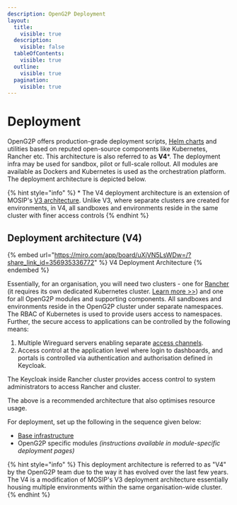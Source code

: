 ```yaml
---
description: OpenG2P Deployment
layout:
  title:
    visible: true
  description:
    visible: false
  tableOfContents:
    visible: true
  outline:
    visible: true
  pagination:
    visible: true
---
```


# Deployment

OpenG2P offers production-grade deployment scripts, [Helm charts](helm-charts.md) and utilities based on reputed open-source components like Kubernetes, Rancher etc. This architecture is also referred to as **V4**\*. The deployment infra may be used for sandbox, pilot or full-scale rollout. All modules are available as Dockers and Kubernetes is used as the orchestration platform. The deployment architecture is depicted below.

{% hint style="info" %}
\* The V4 deployment architecture is an extension of MOSIP's [V3 architecture](https://github.com/mosip/k8s-infra).  Unlike V3, where separate clusters are created for environments, in V4, all sandboxes and environments reside in the same cluster with finer access controls
{% endhint %}

## Deployment architecture (V4)

{% embed url="https://miro.com/app/board/uXjVN5LsWDw=/?share_link_id=356935336772" %}
V4 Deployment Architecture
{% endembed %}

Essentially, for an organisation, you will need two clusters - one for [Rancher](base-infrastructure/rancher.md) (it requires its own dedicated Kubernetes cluster. [Learn more >>](https://ranchermanager.docs.rancher.com/getting-started/installation-and-upgrade#high-availability-kubernetes-install-with-the-helm-cli)) and one for all OpenG2P modules and supporting components. All sandboxes and environments reside in the OpenG2P cluster under separate namespaces. The RBAC of Kubernetes is used to provide users access to namespaces. Further, the secure access to applications can be controlled by the following means:

1. Multiple Wireguard servers enabling separate [access channels](deployment-guide/security/access-channel.md).
2. Access control at the application level where login to dashboards, and portals is controlled via authentication and authorisation defined in Keycloak.

The Keycloak inside Rancher cluster provides access control to system administrators to access Rancher and cluster.&#x20;

The above is a recommended architecture that also optimises resource usage.&#x20;

For deployment, set up the following in the sequence given below:

* [Base infrastructure](base-infrastructure/)
* OpenG2P specific modules _(instructions available in module-specific deployment pages)_

{% hint style="info" %}
This deployment architecture is referred to as "V4" by the OpenG2P team due to the way it has evolved over the last few years.  The V4 is a modification of MOSIP's V3 deployment architecture essentially housing multiple environments within the same organisation-wide cluster.
{% endhint %}

